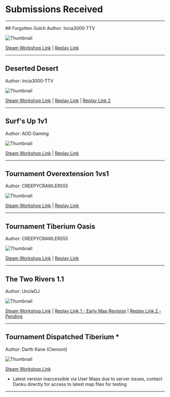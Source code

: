 # Submissions Received

<hr/>
## Forgotten Gulch
Author: Incia3000-TTV

![Thumbnail](images/forgotten-gulch.jpg)

[Steam Workshop Link](https://steamcommunity.com/sharedfiles/filedetails/?id=2228760833) |
[Replay Link](https://replays.cnctdra.ea.com/UGC_01100001039749CF_0000000084D83101_MAPDATA.745903.2208593.1623685297.0.36.Replay)

<hr/>

## Deserted Desert
Author: Incia3000-TTV

![Thumbnail](images/deserted-desert.jpg)

[Steam Workshop Link](https://steamcommunity.com/sharedfiles/filedetails/?id=2543378854) |
[Replay Link](https://replays.cnctdra.ea.com/UGC_01100001039749CF_000000009798E1A6_MAPDATA.745903.2291690.1626019969.0.36.Replay) |
[Replay Link 2](https://replays.cnctdra.ea.com/UGC_01100001039749CF_000000009798E1A6_MAPDATA.745903.2291723.1626020708.0.36.Replay)

<hr/>

## Surf's Up 1v1
Author: AOD Gaming

![Thumbnail](images/surfsup-1v1.jpg)

[Steam Workshop Link](https://steamcommunity.com/sharedfiles/filedetails/?id=2505599254&searchtext=surfs+up) |
[Replay Link](https://replays.cnctdra.ea.com/UGC_011000010A78EF55_0000000095586916_MAPDATA.745903.2319144.1626808356.0.36.Replay)

<hr/>

## Tournament Overextension 1vs1
Author: CREEPYCRAWLER555

![Thumbnail](images/tournament-overextension.jpg)

[Steam Workshop Link](https://steamcommunity.com/sharedfiles/filedetails/?id=2558392717) |
[Replay Link](https://replays.cnctdra.ea.com/UGC_0110000114B4FE26_00000000987DF98D_MAPDATA.745903.2338027.1627372273.0.36.Replay)

<hr/>

## Tournament Tiberium Oasis
Author: CREEPYCRAWLER555

![Thumbnail](images/tournament-tiberium-oasis.jpg)

[Steam Workshop Link](https://steamcommunity.com/sharedfiles/filedetails/?id=2547455148) |
[Replay Link](https://replays.cnctdra.ea.com/UGC_0110000114B4FE26_0000000097D714AC_MAPDATA.745903.2317268.1626746847.0.36.Replay)

<hr/>

## The Two Rivers 1.1
Author: UncleDJ

![Thumbnail](images/two-rivers.jpg)

[Steam Workshop Link](https://steamcommunity.com/sharedfiles/filedetails/?id=2559982251) |
[Replay Link 1 - Early Map Revision](https://replays.cnctdra.ea.com/UGC_01100001196BA3A2_0000000098963AAB_MAPDATA.745903.2345736.1627603963.0.36.Replay) |
[Replay Link 2 - Pending]()

<hr/>

## Tournament Dispatched Tiberium *
Author: Darth Kane (Clemont)

![Thumbnail](images/dispatched-tib.jpg)

[Steam Workshop Link](https://steamcommunity.com/sharedfiles/filedetails/?id=2561595211)

* Latest version inaccessible via User Maps due to server issues, contact Danku directly for access to latest map files for testing

<hr/>
